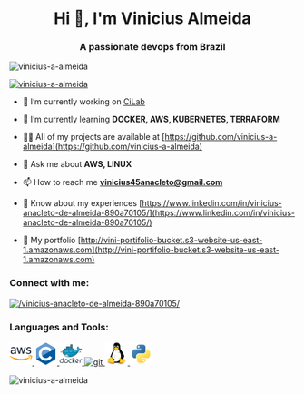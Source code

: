 <h1 align="center">Hi 👋, I'm Vinicius Almeida</h1>
<h3 align="center">A passionate devops from Brazil</h3>

<p align="left"> <img src="https://komarev.com/ghpvc/?username=vinicius-a-almeida&label=Profile%20views&color=0e75b6&style=flat" alt="vinicius-a-almeida" /> </p>

<p align="left"> <a href="https://github.com/ryo-ma/github-profile-trophy"><img src="https://github-profile-trophy.vercel.app/?username=vinicius-a-almeida" alt="vinicius-a-almeida" /></a> </p>

- 🔭 I’m currently working on [CiLab](https://github.com/cilab-ufersa)

- 🌱 I’m currently learning **DOCKER, AWS, KUBERNETES, TERRAFORM**

- 👨‍💻 All of my projects are available at [https://github.com/vinicius-a-almeida](https://github.com/vinicius-a-almeida)

- 💬 Ask me about **AWS, LINUX**

- 📫 How to reach me **vinicius45anacleto@gmail.com**

- 📄 Know about my experiences [https://www.linkedin.com/in/vinicius-anacleto-de-almeida-890a70105/](https://www.linkedin.com/in/vinicius-anacleto-de-almeida-890a70105/)
- 📄 My portfolio [http://vini-portifolio-bucket.s3-website-us-east-1.amazonaws.com](http://vini-portifolio-bucket.s3-website-us-east-1.amazonaws.com)

<h3 align="left">Connect with me:</h3>
<p align="left">
<a href="https://linkedin.com/in//vinicius-anacleto-de-almeida-890a70105/" target="blank"><img align="center" src="https://raw.githubusercontent.com/rahuldkjain/github-profile-readme-generator/master/src/images/icons/Social/linked-in-alt.svg" alt="/vinicius-anacleto-de-almeida-890a70105/" height="30" width="40" /></a>
</p>

<h3 align="left">Languages and Tools:</h3>
<p align="left"> <a href="https://aws.amazon.com" target="_blank" rel="noreferrer"> <img src="https://raw.githubusercontent.com/devicons/devicon/master/icons/amazonwebservices/amazonwebservices-original-wordmark.svg" alt="aws" width="40" height="40"/> </a> <a href="https://www.cprogramming.com/" target="_blank" rel="noreferrer"> <img src="https://raw.githubusercontent.com/devicons/devicon/master/icons/c/c-original.svg" alt="c" width="40" height="40"/> </a> <a href="https://www.docker.com/" target="_blank" rel="noreferrer"> <img src="https://raw.githubusercontent.com/devicons/devicon/master/icons/docker/docker-original-wordmark.svg" alt="docker" width="40" height="40"/> </a> <a href="https://git-scm.com/" target="_blank" rel="noreferrer"> <img src="https://www.vectorlogo.zone/logos/git-scm/git-scm-icon.svg" alt="git" width="40" height="40"/> </a> <a href="https://www.linux.org/" target="_blank" rel="noreferrer"> <img src="https://raw.githubusercontent.com/devicons/devicon/master/icons/linux/linux-original.svg" alt="linux" width="40" height="40"/> </a> <a href="https://www.python.org" target="_blank" rel="noreferrer"> <img src="https://raw.githubusercontent.com/devicons/devicon/master/icons/python/python-original.svg" alt="python" width="40" height="40"/> </a> </p>

<p><img align="center" src="https://github-readme-streak-stats.herokuapp.com/?user=vinicius-a-almeida&" alt="vinicius-a-almeida" /></p>

